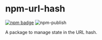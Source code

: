# npm-url-hash

[![npm badge](https://img.shields.io/npm/v/@anyways-open/url-hash?label=%40anyways-open%2Furl-hash)](https://www.npmjs.com/package/@anyways-open/url-hash)
![npm-publish](https://github.com/anyways-open/npm-url-hash/workflows/npm-publish/badge.svg)

A package to manage state in the URL hash.
